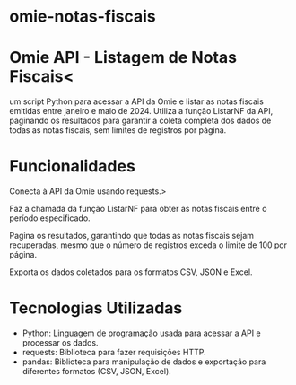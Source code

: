 # omie-notas-fiscais

<h1>Omie API - Listagem de Notas Fiscais<</h1>
  <p>
 um script Python para acessar a API da Omie e listar as notas fiscais emitidas entre janeiro e maio de 2024. Utiliza a função ListarNF da API, paginando os resultados para garantir a coleta completa dos dados de todas as notas fiscais, sem limites de registros por página.</p>

<h1>Funcionalidades</h1>
<p>Conecta à API da Omie usando requests.></p>
<p>Faz a chamada da função ListarNF para obter as notas fiscais entre o período especificado.</p>
<p>Pagina os resultados, garantindo que todas as notas fiscais sejam recuperadas, mesmo que o número de registros exceda o limite de 100 por página.</p>
<p>Exporta os dados coletados para os formatos CSV, JSON e Excel.</p>

<h1>Tecnologias Utilizadas</h1>
<ul>
  <li>Python: Linguagem de programação usada para acessar a API e processar os dados.</li>
    <li>requests: Biblioteca para fazer requisições HTTP.</li>
    <li>pandas: Biblioteca para manipulação de dados e exportação para diferentes formatos (CSV, JSON, Excel).</li>
</ul>


